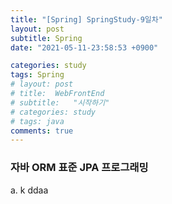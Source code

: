 ```yaml
---
title: "[Spring] SpringStudy-9일차"
layout: post
subtitle: Spring
date: "2021-05-11-23:58:53 +0900"

categories: study
tags: Spring
# layout: post
# title:  WebFrontEnd
# subtitle:   "시작하기"
# categories: study
# tags: java
comments: true
---
```


### 자바 ORM 표준 JPA 프로그래밍

a. k
ddaa
